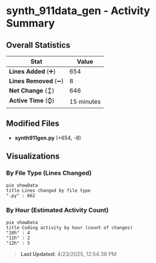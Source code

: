 # synth_911data_gen - Activity Summary 

## Overall Statistics

| Stat                   | Value                                                             |
| ---------------------- | ----------------------------------------------------------------- |
| **Lines Added** (➕)   | 654                                          |
| **Lines Removed** (➖) | 8                                        |
| **Net Change** (↕)    | 646                |
| **Active Time** (⌚)   | 15 minutes |


## Modified Files
- **synth911gen.py** (+654, -8)

## Visualizations

### By File Type (Lines Changed)

```mermaid
pie showData
title Lines changed by file type
".py" : 662
```

### By Hour (Estimated Activity Count)

```mermaid
pie showData
title Coding activity by hour (count of changes)
"10h" : 4
"11h" : 2
"12h" : 5
```


> **Last Updated:** 4/23/2025, 12:54:38 PM